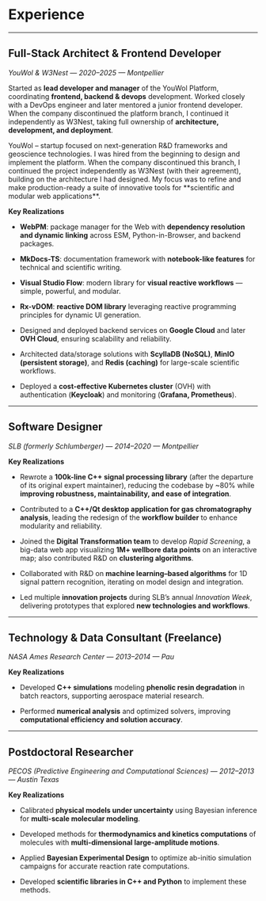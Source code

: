 # <i class="fas fa-briefcase"></i> Experience

---

## Full-Stack Architect & Frontend Developer

*YouWol & W3Nest — 2020–2025 — Montpellier*

Started as **lead developer and manager** of the YouWol Platform, coordinating **frontend, backend & devops** 
development.
Worked closely with a DevOps engineer and later mentored a junior frontend developer.
When the company discontinued the platform branch, I continued it independently as 
<ext-link target="w3nest">W3Nest</ext-link>, taking full ownership of **architecture, development, and deployment**.

<note level="question" title="Why YouWol & W3Nest ?" expandable="true">  
YouWol – startup focused on next-generation R&D frameworks and geoscience technologies.  
I was hired from the beginning to design and implement the platform.  
When the company discontinued this branch, I continued the project independently as W3Nest (with their agreement), building on the architecture I had designed. My focus was to refine and make production-ready a suite of innovative tools for **scientific and modular web applications**.  
</note>  

**Key Realizations**

* **<ext-link target="webpm">WebPM</ext-link>**: package manager for the Web with **dependency resolution and dynamic 
  linking** across ESM, Python-in-Browser, and backend packages.

* **<ext-link target="mkdocs-ts">MkDocs-TS</ext-link>**: documentation framework with **notebook-like features** for 
  technical and scientific writing.

* **<ext-link target="vs-flow">Visual Studio Flow</ext-link>**: modern library for **visual reactive workflows** — 
  simple, powerful, and modular.

* **<ext-link target="rx-vdom">Rx-vDOM</ext-link>**: **reactive DOM library** leveraging reactive programming principles 
  for dynamic UI generation.

* Designed and deployed backend services on **Google Cloud** and later **OVH Cloud**, ensuring scalability and 
  reliability.
  
* Architected data/storage solutions with **ScyllaDB (NoSQL)**, **MinIO (persistent storage)**, and **Redis (caching)**
  for large-scale scientific workflows.
  
* Deployed a **cost-effective Kubernetes cluster** (OVH) with authentication (**Keycloak**) and monitoring 
  (**Grafana, Prometheus**).

---

## Software Designer

*SLB (formerly Schlumberger) — 2014–2020 — Montpellier*

**Key Realizations**

* Rewrote a **100k-line C++ signal processing library** (after the departure of its original expert maintainer), 
  reducing the codebase by \~80% while **improving robustness, maintainability, and ease of integration**.

* Contributed to a **C++/Qt desktop application for gas chromatography analysis**, leading the redesign of the 
  **workflow builder** to enhance modularity and reliability.

* Joined the **Digital Transformation team** to develop *Rapid Screening*, a big-data web app visualizing 
  **1M+ wellbore data points** on an interactive map; also contributed R\&D on **clustering algorithms**.

* Collaborated with R\&D on **machine learning–based algorithms** for 1D signal pattern recognition, iterating
  on model design and integration.

* Led multiple **innovation projects** during SLB’s annual *Innovation Week*, delivering prototypes that 
  explored **new technologies and workflows**.

---

## Technology & Data Consultant (Freelance)

*NASA Ames Research Center — 2013–2014 — Pau*

**Key Realizations**

* Developed **C++ simulations** modeling **phenolic resin degradation** in batch reactors, supporting aerospace 
  material research.

* Performed **numerical analysis** and optimized solvers, improving **computational efficiency and solution accuracy**.

---

## Postdoctoral Researcher

*PECOS (Predictive Engineering and Computational Sciences) — 2012–2013 — Austin Texas*

**Key Realizations**

* Calibrated **physical models under uncertainty** using Bayesian inference for **multi-scale molecular modeling**.

* Developed methods for **thermodynamics and kinetics computations** of molecules with 
  **multi-dimensional large-amplitude motions**.

* Applied **Bayesian Experimental Design** to optimize ab-initio simulation campaigns for accurate reaction 
  rate computations.

* Developed **scientific libraries in C++ and Python** to implement these methods.
